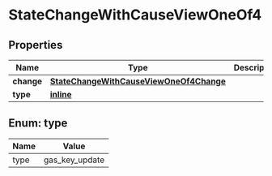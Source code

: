 
# StateChangeWithCauseViewOneOf4

## Properties
| Name | Type | Description | Notes |
| ------------ | ------------- | ------------- | ------------- |
| **change** | [**StateChangeWithCauseViewOneOf4Change**](StateChangeWithCauseViewOneOf4Change.md) |  |  |
| **type** | [**inline**](#Type) |  |  |


<a id="Type"></a>
## Enum: type
| Name | Value |
| ---- | ----- |
| type | gas_key_update |



